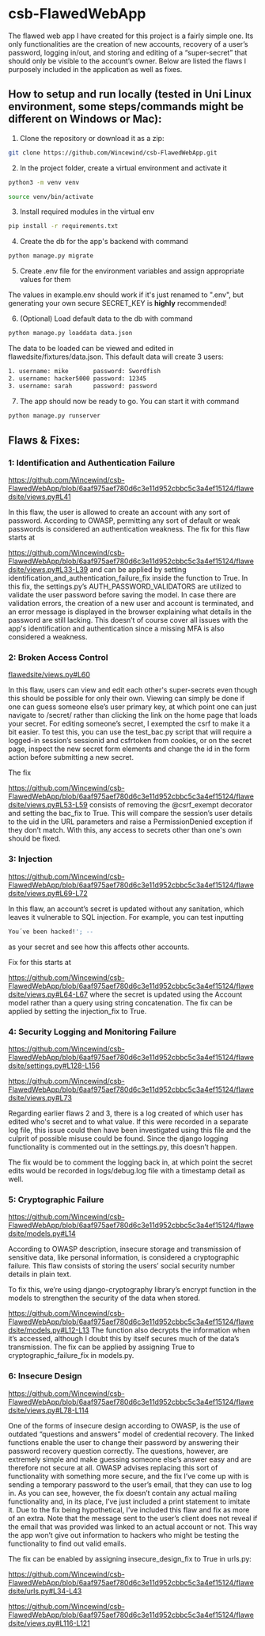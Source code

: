 # csb-FlawedWebApp
The flawed web app I have created for this project is a fairly simple one. Its only functionalities are the creation of new accounts, recovery of a user’s password, logging in/out, and storing and editing of a “super-secret” that should only be visible to the account’s owner. Below are listed the flaws I purposely included in the application as well as fixes. 


## How to setup and run locally (tested in Uni Linux environment, some steps/commands might be different on Windows or Mac):
1.  Clone the repository or download it as a zip:
```bash
git clone https://github.com/Wincewind/csb-FlawedWebApp.git
```

2.  In the project folder, create a virtual environment and activate it
```bash
python3 -m venv venv
```
```bash
source venv/bin/activate
```

3.  Install required modules in the virtual env
```bash
pip install -r requirements.txt
```

4.  Create the db for the app's backend with command
```bash
python manage.py migrate
```

5.  Create .env file for the environment variables and assign appropriate values for them

The values in example.env should work if it's just renamed to ".env", but generating your own secure SECRET_KEY is **highly** recommended!

6.  (Optional) Load default data to the db with command
```bash
python manage.py loaddata data.json
```
The data to be loaded can be viewed and edited in flawedsite/fixtures/data.json.
This default data will create 3 users:
```bash
1. username: mike       password: Swordfish
2. username: hacker5000 password: 12345
3. username: sarah      password: password
```

7.  The app should now be ready to go. You can start it with command
```bash
python manage.py runserver
```



## Flaws & Fixes:

### 1: Identification and Authentication Failure 
<!-- #L41-->
https://github.com/Wincewind/csb-FlawedWebApp/blob/6aaf975aef780d6c3e11d952cbbc5c3a4ef15124/flawedsite/views.py#L41

In this flaw, the user is allowed to create an account with any sort of password. According to OWASP, permitting any sort of default or weak passwords is considered an authentication weakness. 
The fix for this flaw starts at 
<!-- #L33-39-->
https://github.com/Wincewind/csb-FlawedWebApp/blob/6aaf975aef780d6c3e11d952cbbc5c3a4ef15124/flawedsite/views.py#L33-L39
and can be applied by setting identification_and_authentication_failure_fix inside the function to True. In this fix, the settings.py’s AUTH_PASSWORD_VALIDATORS are utilized to validate the user password before saving the model. In case there are validation errors, the creation of a new user and account is terminated, and an error message is displayed in the browser explaining what details in the password are still lacking. 
This doesn’t of course cover all issues with the app's identification and authentication since a missing MFA is also considered a weakness. 
 
### 2: Broken Access Control
[flawedsite/views.py#L60](flawedsite/views.py#L60)

In this flaw, users can view and edit each other's super-secrets even though this should be possible for only their own. Viewing can simply be done if one can guess someone else’s user primary key, at which point one can just navigate to /secret/<uid> rather than clicking the link on the home page that loads your secret. For editing someone’s secret, I exempted the csrf to make it a bit easier. To test this, you can use the test_bac.py script that will require a logged-in session’s sessionid and csfrtoken from cookies, or on the secret page, inspect the new secret form elements and change the id in the form action before submitting a new secret. 

The fix
<!-- #L53-59-->
https://github.com/Wincewind/csb-FlawedWebApp/blob/6aaf975aef780d6c3e11d952cbbc5c3a4ef15124/flawedsite/views.py#L53-L59
consists of removing the @csrf_exempt decorator and setting the bac_fix to True. This will compare the session’s user details to the uid in the URL parameters and raise a PermissionDenied exception if they don’t match. With this, any access to secrets other than one's own should be fixed. 
 
### 3: Injection
<!-- #L69-72-->
https://github.com/Wincewind/csb-FlawedWebApp/blob/6aaf975aef780d6c3e11d952cbbc5c3a4ef15124/flawedsite/views.py#L69-L72

In this flaw, an account’s secret is updated without any sanitation, which leaves it vulnerable to SQL injection. For example, you can test inputting
```bash
You´ve been hacked!'; --
```
as your secret and see how this affects other accounts. 

Fix for this starts at
<!-- #L64-67-->
https://github.com/Wincewind/csb-FlawedWebApp/blob/6aaf975aef780d6c3e11d952cbbc5c3a4ef15124/flawedsite/views.py#L64-L67
where the secret is updated using the Account model rather than a query using string concatenation. The fix can be applied by setting the injection_fix to True. 
 
### 4: Security Logging and Monitoring Failure
<!-- #L128-156-->
https://github.com/Wincewind/csb-FlawedWebApp/blob/6aaf975aef780d6c3e11d952cbbc5c3a4ef15124/flawedsite/settings.py#L128-L156
<!-- #L73-->
https://github.com/Wincewind/csb-FlawedWebApp/blob/6aaf975aef780d6c3e11d952cbbc5c3a4ef15124/flawedsite/views.py#L73

Regarding earlier flaws 2 and 3, there is a log created of which user has edited who's secret and to what value. If this were recorded in a separate log file, this issue could then have been investigated using this file and the culprit of possible misuse could be found. Since the django logging functionality is commented out in the settings.py, this doesn’t happen. 

The fix would be to comment the logging back in, at which point the secret edits would be recorded in logs/debug.log file with a timestamp detail as well. 
 
### 5: Cryptographic Failure
<!-- #L14-->
https://github.com/Wincewind/csb-FlawedWebApp/blob/6aaf975aef780d6c3e11d952cbbc5c3a4ef15124/flawedsite/models.py#L14

According to OWASP description, insecure storage and transmission of sensitive data, like personal information, is considered a cryptographic failure. This flaw consists of storing the users’ social security number details in plain text.  

To fix this, we’re using django-cryptography library’s encrypt function in the models to strengthen the security of the data when stored.
<!-- #L12-13-->
https://github.com/Wincewind/csb-FlawedWebApp/blob/6aaf975aef780d6c3e11d952cbbc5c3a4ef15124/flawedsite/models.py#L12-L13
The function also decrypts the information when it’s accessed, although I doubt this by itself secures much of the data’s transmission. The fix can be applied by assigning True to cryptographic_failure_fix in models.py. 
 
### 6: Insecure Design
<!-- #L78-114-->
https://github.com/Wincewind/csb-FlawedWebApp/blob/6aaf975aef780d6c3e11d952cbbc5c3a4ef15124/flawedsite/views.py#L78-L114

One of the forms of insecure design according to OWASP, is the use of outdated “questions and answers” model of credential recovery. The linked functions enable the user to change their password by answering their password recovery question correctly. The questions, however, are extremely simple and make guessing someone else’s answer easy and are therefore not secure at all. 
OWASP advises replacing this sort of functionality with something more secure, and the fix I’ve come up with is sending a temporary password to the user’s email, that they can use to log in. As you can see, however, the fix doesn’t contain any actual mailing functionality and, in its place, I’ve just included a print statement to imitate it. Due to the fix being hypothetical, I’ve included this flaw and fix as more of an extra. Note that the message sent to the user’s client does not reveal if the email that was provided was linked to an actual account or not. This way the app won’t give out information to hackers who might be testing the functionality to find out valid emails. 

The fix can be enabled by assigning insecure_design_fix to True in urls.py:
<!-- #L34-43-->
https://github.com/Wincewind/csb-FlawedWebApp/blob/6aaf975aef780d6c3e11d952cbbc5c3a4ef15124/flawedsite/urls.py#L34-L43
<!-- #L116-121-->
https://github.com/Wincewind/csb-FlawedWebApp/blob/6aaf975aef780d6c3e11d952cbbc5c3a4ef15124/flawedsite/views.py#L116-L121
